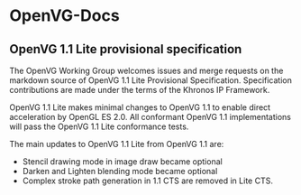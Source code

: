 # OpenVG-Docs

## OpenVG 1.1 Lite provisional specification 

The OpenVG Working Group welcomes issues and merge requests on the markdown source of OpenVG 1.1 Lite Provisional Specification. Specification contributions are made under the terms of the Khronos IP Framework.

OpenVG 1.1 Lite makes minimal changes to OpenVG 1.1 to enable direct acceleration by OpenGL ES 2.0.
All conformant OpenVG 1.1 implementations will pass the OpenVG 1.1 Lite conformance tests. 

The main updates to OpenVG 1.1 Lite from OpenVG 1.1 are:
* Stencil drawing mode in image draw became optional 
* Darken and Lighten blending mode became optional
* Complex stroke path generation in 1.1 CTS are removed in Lite CTS. 
